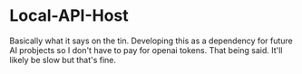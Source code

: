 # Local-API-Host

Basically what it says on the tin. Developing this as a dependency for future AI probjects so I don't have to pay for openai tokens. That being said. It'll likely be slow but that's fine.

